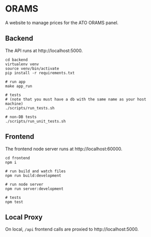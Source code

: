 # ORAMS
A website to manage prices for the ATO ORAMS panel.
## Backend
The API runs at http://localhost:5000.
```
cd backend
virtualenv venv
source venv/bin/activate
pip install -r requirements.txt

# run app
make app_run

# tests 
# (note that you must have a db with the same name as your host machine)
./scripts/run_tests.sh

# non-DB tests
./scripts/run_unit_tests.sh
```

## Frontend
The frontend node server runs at http://localhost:60000.
```
cd frontend
npm i

# run build and watch files
npm run build:development

# run node server
npm run server:development

# tests
npm test
```
## Local Proxy
On local, `/api` frontend calls are proxied to http://localhost:5000. 

